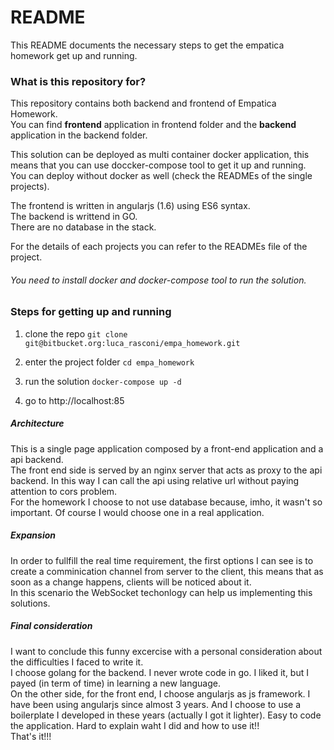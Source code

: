 # README #
This README documents the necessary steps to get the empatica homework get up and running. 

### What is this repository for? ###

This repository contains both backend and frontend of Empatica Homework.  
You can find __frontend__ application in frontend folder and the __backend__ application in the backend folder.   

This solution can be deployed as multi container docker application, this means that you can use doccker-compose tool to get it up and running.   
You can deploy without docker as well (check the READMEs of the single projects).

The frontend is written in angularjs (1.6) using ES6 syntax.  
The backend is writtend in GO.  
There are no database in the stack.

For the details of each projects you can refer to the READMEs file of the project.  

###### You need to install docker and docker-compose tool to run the solution.

### Steps for getting up and running

1. clone the repo 
`git clone git@bitbucket.org:luca_rasconi/empa_homework.git`

2. enter the project folder 
`cd empa_homework`

3. run the solution
`docker-compose up -d`

4. go to http://localhost:85

##### Architecture
This is a single page application composed by a front-end application and a api backend.   
The front end side is served by an nginx server that acts as proxy to the api backend. In this way I can call the api using relative url without paying attention to cors problem.    
For the homework I choose to not use database because, imho, it wasn't so important. Of course I would choose one in a real application.   

##### Expansion
In order to fullfill the real time requirement, the first options I can see is to create a comminication channel from server to the client, this means that as soon as a change happens, clients will be noticed about it.  
In this scenario the WebSocket techonlogy can help us implementing this solutions.  

##### Final consideration 
I want to conclude this funny excercise with a personal consideration about the difficulties I faced to write it.  
I choose golang for the backend. I never wrote code in go. I liked it, but I payed (in term of time) in learning a new language.   
On the other side, for the front end, I choose angularjs as js framework. I have been using angularjs since almost 3 years. And I choose to use a boilerplate I developed in these years (actually I got it lighter). Easy to code the application. Hard to explain waht I did and how to use it!!   
That's it!!!   